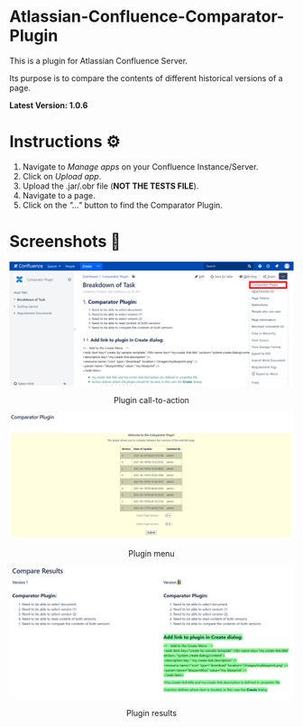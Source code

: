 # Atlassian-Confluence-Comparator-Plugin
This is a plugin for Atlassian Confluence Server. 

Its purpose is to compare the contents of different historical versions of a page.

**Latest Version: 1.0.6**

# Instructions ⚙️
1. Navigate to *Manage apps* on your Confluence Instance/Server.
2. Click on *Upload app*.
3. Upload the .jar/.obr file (**NOT THE TESTS FILE**).
4.  Navigate to a page.
5.  Click on the *"..."* button to find the Comparator Plugin.

# Screenshots 📸
![Image of call-to-action](https://github.com/gnohgnij/Atlassian-Confluence-Comparator-Plugin/blob/main/Plugin/src/main/resources/images/cp-cta.png)
<center>Plugin call-to-action</center>
          
![Image of menu](https://github.com/gnohgnij/Atlassian-Confluence-Comparator-Plugin/blob/main/Plugin/src/main/resources/images/cp-menu.png)
<center>Plugin menu</center>
      
![Image of results](https://github.com/gnohgnij/Atlassian-Confluence-Comparator-Plugin/blob/main/Plugin/src/main/resources/images/cp-results.png)
<center>Plugin results</center>

